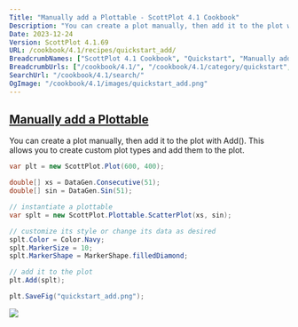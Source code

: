 ```yaml
---
Title: "Manually add a Plottable - ScottPlot 4.1 Cookbook"
Description: "You can create a plot manually, then add it to the plot with Add(). This allows you to create custom plot types and add them to the plot."
Date: 2023-12-24
Version: ScottPlot 4.1.69
URL: /cookbook/4.1/recipes/quickstart_add/
BreadcrumbNames: ["ScottPlot 4.1 Cookbook", "Quickstart", "Manually add a Plottable"]
BreadcrumbUrls: ["/cookbook/4.1/", "/cookbook/4.1/category/quickstart", "/cookbook/4.1/recipes/quickstart_add/"]
SearchUrl: "/cookbook/4.1/search/"
OgImage: "/cookbook/4.1/images/quickstart_add.png"
---
```


<h2><a id='manually-add-a-plottable' href='/cookbook/4.1/recipes/quickstart_add/'>Manually add a Plottable</a></h2>

You can create a plot manually, then add it to the plot with Add(). This allows you to create custom plot types and add them to the plot.

```cs
var plt = new ScottPlot.Plot(600, 400);

double[] xs = DataGen.Consecutive(51);
double[] sin = DataGen.Sin(51);

// instantiate a plottable
var splt = new ScottPlot.Plottable.ScatterPlot(xs, sin);

// customize its style or change its data as desired
splt.Color = Color.Navy;
splt.MarkerSize = 10;
splt.MarkerShape = MarkerShape.filledDiamond;

// add it to the plot
plt.Add(splt);

plt.SaveFig("quickstart_add.png");
```

<img src='../../images/quickstart_add.png' class='d-block mx-auto my-5' />


